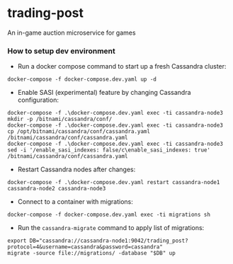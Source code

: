 # trading-post
An in-game auction microservice for games

### How to setup dev environment
- Run a docker compose command to start up a fresh Cassandra cluster: 
```
docker-compose -f docker-compose.dev.yaml up -d
```

- Enable SASI (experimental) feature by changing Cassandra configuration:
```
docker-compose -f .\docker-compose.dev.yaml exec -ti cassandra-node3 mkdir -p /bitnami/cassandra/conf/
docker-compose -f .\docker-compose.dev.yaml exec -ti cassandra-node3 cp /opt/bitnami/cassandra/conf/cassandra.yaml /bitnami/cassandra/conf/cassandra.yaml
docker-compose -f .\docker-compose.dev.yaml exec -ti cassandra-node3 sed -i '/enable_sasi_indexes: false/c\enable_sasi_indexes: true' /bitnami/cassandra/conf/cassandra.yaml
```

- Restart Cassandra nodes after changes:
```
docker-compose -f .\docker-compose.dev.yaml restart cassandra-node1 cassandra-node2 cassandra-node3
```

- Connect to a container with migrations:
```
docker-compose -f docker-compose.dev.yaml exec -ti migrations sh
```

- Run the `cassandra-migrate` command to apply list of migrations:
```
export DB="cassandra://cassandra-node1:9042/trading_post?protocol=4&username=cassandra&password=cassandra"
migrate -source file://migrations/ -database "$DB" up
```
